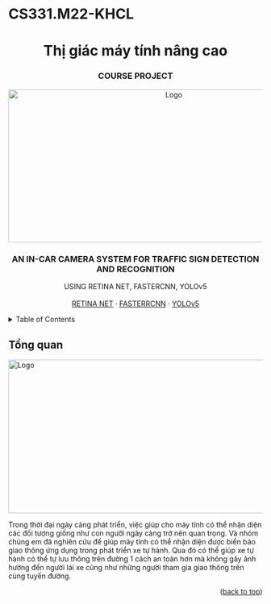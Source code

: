 # CS331.M22-KHCL  
<h1 align="center">Thị giác máy tính nâng cao</h1>
 
<!-- PROJECT LOGO -->
<div align="center">
  <h3 align="center">COURSE PROJECT</h3>
  <a>
    <img src="https://www.cio.com/wp-content/uploads/2021/12/ai-in-automotive_1280x609-100790232-orig.jpeg?quality=50&strip=all" alt="Logo" width="640" height="304.5">
  </a>

  <h3 align="center">AN IN-CAR CAMERA SYSTEM FOR TRAFFIC SIGN DETECTION AND RECOGNITION</h3>

  <p align="center">
    USING RETINA NET, FASTERCNN, YOLOv5
    <br />
    <br />
    <a href="https://www.miai.vn/2021/04/01/xay-dung-he-thong-nhan-dien-bien-bao-giao-thong-bang-retinanet/">RETINA NET</a>
    ·
    <a href="https://viblo.asia/p/deep-learning-thuat-toan-faster-rcnn-voi-bai-toan-phat-hien-duong-luoi-bo-faster-rcnn-object-detection-algorithm-for-nine-dash-line-detection-bJzKmREOZ9N">FASTERRCNN</a>
    ·
    <a href="https://viblo.asia/p/tong-hop-kien-thuc-tu-yolov1-den-yolov5-phan-1-naQZRRj0Zvx">YOLOv5</a>
  </p>
</div>


<!-- TABLE OF CONTENTS -->
<details>
  <summary>Table of Contents</summary>
  <ol>
    <li>
      <a href="#Tổng-quan">Tổng quan</a>
    </li>
    <li>
      <a href="#getting-started">Mô tả bài toán</a>
      <ul>
        <li><a href="#prerequisites">Input</a></li>
        <li><a href="#installation">Output</a></li>
      </ul>
    </li>
    <li><a href="#usage">Khái quát bộ dữ liệu</a></li>
    <li><a href="#roadmap">Xây dựng bộ dữ liệu</a>
      <ul>
         <li><a href="#built-with">Các tiêu chí đề ra</a>
      </ul>
      <ul>
         <li><a href="#built-with">Label sử dụng LabelImg</a>
      </ul>
      <ul>
         <li><a href="#built-with">Phân bố lớp trong bộ dữ liệu</a>
      </ul>
    </li>
    <li><a href="#contributing">Hướng tiếp cận</a></li>
      <ul>
         <li><a href="#built-with">Giới thiệu về Retina Net</a>
      </ul>
      <ul>
         <li><a href="#built-with">Giới thiệu về FasterRCNN</a>
      </ul>
      <ul>
         <li><a href="#built-with">Giới thiệu về YOLOv5</a>
      </ul>
    <li><a href="#license">Training và Đánh giá model</a></li>
    <li><a href="#contact">So sánh</a></li>
  </ol>
</details>

<!-- ABOUT THE PROJECT -->
## Tổng quan

<a>
    <img src="https://www.cio.com/wp-content/uploads/2021/12/ai-in-automotive_1280x609-100790232-orig.jpeg?quality=50&strip=all" alt="Logo" width="640" height="304.5">
</a>
 
Trong thời đại ngày càng phát triển, việc giúp cho máy tính có thể nhận diện các đối tượng giống như con người ngày càng trở nên quan trọng. Và nhóm chúng em đã nghiên cứu để giúp máy tính có thể nhận diện được biển báo giao thông ứng dụng trong phát triển xe tự hành. Qua đó có thể giúp xe tự hành có thể tự lưu thông trên đường 1 cách an toàn hơn mà không gây ảnh hưởng đến người lái xe cũng như những người tham gia giao thông trên cùng tuyến đường.

<p align="right">(<a href="#top">back to top</a>)</p>
